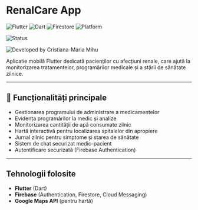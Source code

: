 # RenalCare App

![Flutter](https://img.shields.io/badge/Flutter-3.29.2-blue?logo=flutter)
![Dart](https://img.shields.io/badge/Dart-3.7.2-blue?logo=dart)
![Firestore](https://img.shields.io/badge/Firebase-Firestore-orange?logo=firebase)
![Platform](https://img.shields.io/badge/Platform-Android-brightgreen?logo=android)

![Status](https://img.shields.io/badge/Status-In%20Development-yellow)

![Developed by Cristiana-Maria Mihu](https://img.shields.io/badge/Developed%20by-Cristiana--Maria%20Mihu-blueviolet)


Aplicatie mobilă Flutter dedicată pacienților cu afecțiuni renale, care ajută la monitorizarea tratamentelor, programărilor medicale și a stării de sănătate zilnice.

---

## 📱 Funcționalități principale

- Gestionarea programului de administrare a medicamentelor
- Evidența programărilor la medic și analize
- Monitorizarea cantității de apă consumate zilnic
- Hartă interactivă pentru localizarea spitalelor din apropiere
- Jurnal zilnic pentru simptome și starea de sănătate
- Sistem de chat securizat medic-pacient
- Autentificare securizată (Firebase Authentication)

---

## Tehnologii folosite

- **Flutter** (Dart)
- **Firebase** (Authentication, Firestore, Cloud Messaging)
- **Google Maps API** (pentru hartă)
